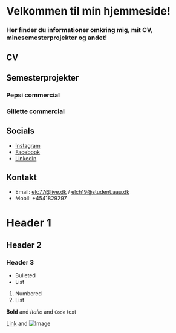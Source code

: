 # Velkommen til min hjemmeside!

### Her finder du informationer omkring mig, mit CV, minesemesterprojekter og andet!


## CV

## Semesterprojekter

### Pepsi commercial
### Gillette commercial

## Socials
- [Instagram](https://www.instagram.com/bivermedv/)
- [Facebook](https://www.facebook.com/emil.christiansen.98/)
- [LinkedIn](https://www.linkedin.com/in/emilchristiansensiv/)


## Kontakt
- Email: elc77@live.dk / elch19@student.aau.dk
- Mobil: +4541829297

# Header 1
## Header 2
### Header 3

- Bulleted
- List

1. Numbered
2. List

**Bold** and _Italic_ and `Code` text

[Link](url) and ![Image](src)
```

